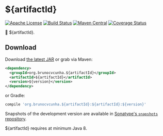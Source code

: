 ${artifactId}
========

[![Apache License](http://img.shields.io/badge/license-ASL-blue.svg)](https://github.com/brunocvcunha/${artifactId}/blob/master/LICENSE)
[![Build Status](https://travis-ci.org/brunocvcunha/${artifactId}.svg)](https://travis-ci.org/brunocvcunha/${artifactId})
[![Maven Central](https://maven-badges.herokuapp.com/maven-central/org.brunocvcunha.${artifactId}/${artifactId}/badge.svg)](https://maven-badges.herokuapp.com/maven-central/org.brunocvcunha.${artifactId}/${artifactId})
[![Coverage Status](https://coveralls.io/repos/github/brunocvcunha/${artifactId}/badge.svg?branch=master)](https://coveralls.io/github/brunocvcunha/${artifactId}?branch=master)

:nut_and_bolt: ${artifactId}.


Download
--------

Download [the latest JAR][1] or grab via Maven:
```xml
<dependency>
  <groupId>org.brunocvcunha.${artifactId}</groupId>
  <artifactId>${artifactId}</artifactId>
  <version>${version}</version>
</dependency>
```
or Gradle:
```groovy
compile 'org.brunocvcunha.${artifactId}:${artifactId}:${version}'
```

Snapshots of the development version are available in [Sonatype's `snapshots` repository][snap].

${artifactId} requires at minimum Java 8.


 [1]: https://search.maven.org/remote_content?g=org.brunocvcunha.${artifactId}&a=${artifactId}&v=LATEST
 [snap]: https://oss.sonatype.org/content/repositories/snapshots/
